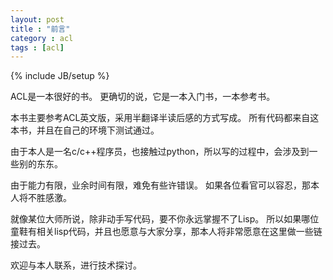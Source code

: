 ```yaml
---
layout: post
title : "前言"
category : acl
tags : [acl]
---
```

{% include JB/setup %}


ACL是一本很好的书。
更确切的说，它是一本入门书，一本参考书。


本书主要参考ACL英文版，采用半翻译半读后感的方式写成。
所有代码都来自这本书，并且在自己的环境下测试通过。


由于本人是一名c/c++程序员，也接触过python，所以写的过程中，会涉及到一些别的东东。  


由于能力有限，业余时间有限，难免有些许错误。
如果各位看官可以容忍，那本人将不胜感激。  


就像某位大师所说，除非动手写代码，要不你永远掌握不了Lisp。
所以如果哪位童鞋有相关lisp代码，并且也愿意与大家分享，那本人将非常愿意在这里做一些链接过去。  


欢迎与本人联系，进行技术探讨。